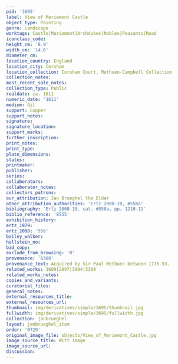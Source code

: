 ```yaml
---
pid: '3695'
label: View of Mariemont Castle
object_type: Painting
genre: Landscape
worktags: Castle|Mariemont|Archdukes|Nobles|Peasants|Road
iconclass_code:
height_cm: '8.9'
width_cm: '14.6'
diameter_cm:
location_country: England
location_city: Corsham
location_collection: Corsham Court, Methuen-Campbell Collection
collection_notes:
most_recent_sale_notes:
collection_type: Public
realdate: ca. 1611
numeric_date: '1611'
medium: Oil
support: Copper
support_notes:
signature:
signature_location:
support_marks:
further_inscription:
print_notes:
print_type:
plate_dimensions:
states:
printmaker:
publisher:
series:
collaborators:
collaborator_notes:
collectors_patrons:
our_attribution: Jan Brueghel the Elder
other_attribution_authorities: 'Ertz 2008-10, #558a'
bibliography: 'Ertz 2008-10, cat. #558a, pp. 1210-11'
biblio_reference: '8555'
exhibition_history:
ertz_1979:
ertz_2008: '558'
bailey_walker:
hollstein_no:
bad_copy:
exclude_from_browsing: '0'
provenance: '6308'
provenance_text: Acquired by Sir Paul Methuen between 1715-53.
related_works: 3609|2897|3904|3309
related_works_notes:
copies_and_variants:
curatorial_files:
general_notes:
external_resources_title:
external_resources_url:
thumbnail: img/derivatives/simple/3695/thumbnail.jpg
fullwidth: img/derivatives/simple/3695/fullwidth.jpg
collection: janbrueghel
layout: janbrueghel_item
order: '0729'
original_image_file: objects/View_of_Mariemont_Castle.jpg
image_source_title: Witt image
image_source_url:
discussion:
---
```

